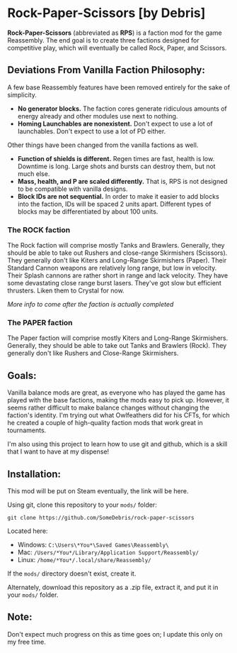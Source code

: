 # Rock-Paper-Scissors [by Debris]

**Rock-Paper-Scissors** (abbreviated as **RPS**) is a faction mod for the game Reassembly. The end goal is to create three factions designed for competitive play, which will eventually be called Rock, Paper, and Scissors.

## Deviations From Vanilla Faction Philosophy:

A few base Reassembly features have been removed entirely for the sake of simplicity.
- **No generator blocks.** The faction cores generate ridiculous amounts of energy already and other modules use next to nothing.
- **Homing Launchables are nonexistent.** Don't expect to use a lot of launchables. Don't expect to use a lot of PD either.

Other things have been changed from the vanilla factions as well.
- **Function of shields is different.** Regen times are fast, health is low. Downtime is long. Large shots and bursts can destroy them, but not much else.
- **Mass, health, and P are scaled differently.** That is, RPS is not designed to be compatible with vanilla designs.
- **Block IDs are not sequential.** In order to make it easier to add blocks into the faction, IDs will be spaced 2 units apart. Different types of blocks may be differentiated by about 100 units.

### The ROCK faction

The Rock faction will comprise mostly Tanks and Brawlers. Generally, they should be able to take out Rushers and close-range Skirmishers (Scissors). They generally don't like Kiters and Long-Range Skirmishers (Paper).
Their Standard Cannon weapons are relatively long range, but low in velocity.
Their Splash cannons are rather short in range and lack velocity.
They have some devastating close range burst lasers.
They've got slow but efficient thrusters.
Liken them to Crystal for now.

_More info to come after the faction is actually completed_

### The PAPER faction

The Paper faction will comprise mostly Kiters and Long-Range Skirmishers. Generally, they should be able to take out Tanks and Brawlers (Rock). They generally don't like Rushers and Close-Range Skirmishers.

## Goals:

Vanilla balance mods are great, as everyone who has played the game has played with the base factions, making the mods easy to pick up. However, it seems rather difficult to make balance changes without changing the faction's identity. I'm trying out what Owlfeathers did for his CFTs, for which he created a couple of high-quality faction mods that work great in tournaments.

I'm also using this project to learn how to use git and github, which is a skill that I want to have at my dispense!

## Installation:

This mod will be put on Steam eventually, the link will be here.

Using git, clone this repository to your `mods/` folder:
```
git clone https://github.com/SomeDebris/rock-paper-scissors
```

Located here:
- Windows: `C:\Users\*You*\Saved Games\Reassembly\`
- Mac: `/Users/*You*/Library/Application Support/Reassembly/`
- Linux: `/home/*You*/.local/share/Reassembly/`

If the `mods/` directory doesn't exist, create it.

Alternately, download this repository as a .zip file, extract it, and put it in your `mods/` folder.

## Note:

Don't expect much progress on this as time goes on; I update this only on my free time.
